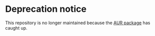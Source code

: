 # Deprecation notice

This repository is no longer maintained because the
[AUR package](https://aur.archlinux.org/packages/private-internet-access-vpn)
has caught up.

